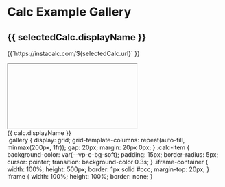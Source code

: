 # Calc Example Gallery

<script setup>
  var ID = "123";
  var CALC_JSON = '[{"name":"InstaCalc: Row Interface Examples","url":57004},{"name":"InstaCalc: Time Shorthand","url":56740},{"name":"InstaCalc: Reference : Extra Features","url":50013},{"name":"InstaCalc: Excel Stats Functions","url":56789},{"name":"InstaCalc: Retirement Calculator","url":56207},{"name":"InstaCalc: Wolfram Compare","url":57433},{"name":"InstaCalc: Nearest Number","url":56833},{"name":"InstaCalc Beta Preview (Archive)","url":55977},{"name":"InstaCalc: Row Formatting","url":57432},{"name":"InstaCalc: Reference : Programming","url":50008},{"name":"InstaCalc: Reference : Scientific Calculations","url":50007},{"name":"InstaCalc: Number Formats","url":56777},{"name":"InstaCalc: Unit Conversions","url":50012},{"name":"InstaCalc: Excel Financial Functions","url":56788},{"name":"InstaCalc: Key Features","url":50005},{"name":"InstaCalc V2","url":56020},{"name":"InstaCalc: Reference: Basic Commands","url":57484},{"name":"InstaCalc: Reference: Variables and Rows","url":57485},{"name":"InstaCalc: Reference: Conversions","url":57486},{"name":"InstaCalc: Reference : Formatting","url":57487},{"name":"InstaCalc: Reference : Computer Units","url":57488},{"name":"InstaCalc: Reference : Date / Time","url":57489},{"name":"InstaCalc: Excel Compatibility Functions","url":57497},{"name":"InstaCalc: A Powerful, Fun Calculator","url":57627}]';

  var CALC_JSON_2 = '[{"name":"InstaCalc: Roman numerals","url":56716},{"name":"InstaCalc: Finance / Engineering Number Formats","url":56717},{"name":"InstaCalc: SI Unit Gauntlet","url":56724},{"name":"InstaCalc: Datetime Features","url":56747},{"name":"InstaCalc: Date & Time","url":56749},{"name":"InstaCalc: Fuzzier Conversions","url":56853},{"name":"InstaCalc: Rounding tests","url":56906},{"name":"InstaCalc: Scaled units","url":57370},{"name":"InstaCalc: Virtual Units","url":57394},{"name":"InstaCalc: Objects / Arrays","url":57570},{"name":"InstaCalc: Remote data loading","url":57572},{"name":"InstaCalc: Load Calc","url":57573},{"name":"InstaCalc: Construction Calculator","url":57628}, {"name":"Complex numbers", "url":58510}]'

import { ref, onMounted, computed } from 'vue';

const calcs = ref([]);
const selectedCalc = ref(null);

onMounted(() => {
	let calcs1 = JSON.parse(CALC_JSON);
	let calcs2 = JSON.parse(CALC_JSON_2);
  calcs.value = [...calcs1, ...calcs2];
});

const formattedCalcs = computed(() => {
  return calcs.value.map(calc => ({
    ...calc,
    displayName: calc.name.replace(/^instacalc:\s*/i, '')
  }));
});

const selectCalc = (calc) => {
  selectedCalc.value = calc;
};
</script>

<div v-if="selectedCalc">
  <h2>{{ selectedCalc.displayName }}</h2>
  <p>
    <a :href="`https://instacalc.com/${selectedCalc.url}`" target="_blank">{{`https://instacalc.com/${selectedCalc.url}` }}</a>
  </p>
  <div class="iframe-container">
    <iframe :src="`https://instacalc.com/${selectedCalc.url}/embed`" allowfullscreen></iframe>
  </div>
</div>

<div class="gallery">
  <div 
    v-for="calc in formattedCalcs" 
    :key="calc.url" 
    @click="selectCalc(calc)" 
    :class="['calc-item', { selected: selectedCalc === calc }]"
  >
    {{ calc.displayName }}
  </div>
</div>

<component :is="'style'">
.gallery { 
  display: grid; 
  grid-template-columns: repeat(auto-fill, minmax(200px, 1fr)); 
  gap: 20px; 
  margin: 20px 0px; 
}
.calc-item { 
  background-color: var(--vp-c-bg-soft); 
  padding: 15px; 
  border-radius: 5px; 
  cursor: pointer; 
  transition: background-color 0.3s; 
}
.iframe-container { 
  width: 100%; 
  height: 500px;
  border: 1px solid #ccc; 
  margin-top: 20px; 
}
iframe { 
  width: 100%; 
  height: 100%; 
  border: none; 
}
</component>
